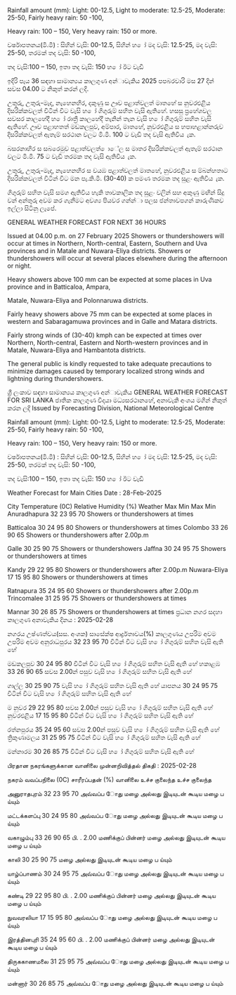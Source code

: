Rainfall amount (mm): Light: 00-12.5, Light to moderate: 12.5-25, Moderate: 25-50, Fairly heavy rain: 50 -100,

Heavy rain: 100 – 150, Very heavy rain: 150 or more.

වර්ෂාපතනය(මි.මී) : සිහින් වැසි: 00-12.5, සිහින් හ ෝ මද වැසි: 12.5-25, මද වැසි: 25-50, තරමක් තද වැසි: 50 -100,

තද වැසි:100 – 150, ඉතා තද වැසි: 150 හ ෝ ඊට වැඩි

ඉදිරි පැය 36 සඳහා සාමාන්‍යය කාලගුණ අන්‍ාවැකිය 2025 පපබරවාරි මස 27 දින්‍ සවස 04.00 ට නිකුත් කරන්‍ ලදි.

උතුරු, උතුරු-මැද, නැහෙනහිර, දකුණු ස ඌව පළාත්වලත් මාතහේ ස නුවරඑළිය දිසරික්කවලත් විටින් විට වැසි හ ෝ ගිගුරුම් සහිත වැසි ඇතිහේ. හසසු ප්‍රහේශවල සවසර කාලහේදී හ ෝ රාත්‍රී කාලහේදී තැනින් තැන වැසි හ ෝ ගිගුරුම් සහිත වැසි ඇතිහේ. ඌව පළාහතත් මඩකලපුව, අම්පාර, මාතහේ, නුවරඑළිය ස හපාහළාන්නරුව දිසරික්කවලත් ඇතැම් සරථාන වලට මි.මි. 100 ට වැඩි තද වැසි ඇතිවිය ැක.

බසරනාහිර ස සබරෙමුව පළාත්වලත් ොේල ස මාතර දිසරික්කවලත් ඇතැම් සරථාන වලට මි.මි. 75 ට වැඩි තරමක තද වැසි ඇතිවිය ැක.

උතුරු, උතුරු-මැද, නැහෙනහිර ස වයඹ පළාත්වලත් මාතහේ, නුවරඑළිය ස ම්බන්හතාට දිසරික්කවලත් විටින් විට මන පැ.කි.මී. (30-40) ක පමණ තරමක තද සුළං ඇතිවිය ැක.

ගිගුරුම් සහිත වැසි සමග ඇතිවිය හැකි තාවකාලික තද සුළං වලින් සහ අකුණු මඟින් සිදු වන්‍ අන්‍තුරු අවම කර ගැනීමට අවශ්‍ය පියවර ගන්න්‍ා පලස ජන්‍තාවපගන් කාරුණිකව ඉල්ලා සිටිනු ලැපේ.

GENERAL WEATHER FORECAST FOR NEXT 36 HOURS

Issued at 04.00 p.m. on 27 February 2025 Showers or thundershowers will occur at times in Northern, North-central, Eastern, Southern and Uva provinces and in Matale and Nuwara-Eliya districts. Showers or thundershowers will occur at several places elsewhere during the afternoon or night.

Heavy showers above 100 mm can be expected at some places in Uva province and in Batticaloa, Ampara,

Matale, Nuwara-Eliya and Polonnaruwa districts.

Fairly heavy showers above 75 mm can be expected at some places in western and Sabaragamuwa provinces and in Galle and Matara districts.

Fairly strong winds of (30-40) kmph can be expected at times over Northern, North-central, Eastern and North-western provinces and in Matale, Nuwara-Eliya and Hambantota districts.

The general public is kindly requested to take adequate precautions to minimize damages caused by temporary localized strong winds and lightning during thundershowers.

ශ්‍රී ලංකාව සඳහා සාමාන්‍යය කාලගුණ අන්‍ාවැකිය GENERAL WEATHER FORECAST FOR SRI LANKA ජාතික කාලගුණ විදයා මධ්‍යසරථානහේ, අනාවැකි අංශය මගින් නිකුත් කරන ලදි Issued by Forecasting Division, National Meteorological Centre

Rainfall amount (mm): Light: 00-12.5, Light to moderate: 12.5-25, Moderate: 25-50, Fairly heavy rain: 50 -100,

Heavy rain: 100 – 150, Very heavy rain: 150 or more.

වර්ෂාපතනය(මි.මී) : සිහින් වැසි: 00-12.5, සිහින් හ ෝ මද වැසි: 12.5-25, මද වැසි: 25-50, තරමක් තද වැසි: 50 -100,

තද වැසි:100 – 150, ඉතා තද වැසි: 150 හ ෝ ඊට වැඩි

Weather Forecast for Main Cities Date : 28-Feb-2025

City Temperature (0C) Relative Humidity (%) Weather Max Min Max Min Anuradhapura 32 23 95 70 Showers or thundershowers at times

Batticaloa 30 24 95 80 Showers or thundershowers at times Colombo 33 26 90 65 Showers or thundershowers after 2.00p.m

Galle 30 25 90 75 Showers or thundershowers Jaffna 30 24 95 75 Showers or thundershowers at times

Kandy 29 22 95 80 Showers or thundershowers after 2.00p.m Nuwara-Eliya 17 15 95 80 Showers or thundershowers at times

Ratnapura 35 24 95 60 Showers or thundershowers after 2.00p.m Trincomalee 31 25 95 75 Showers or thundershowers at times

Mannar 30 26 85 75 Showers or thundershowers at times ප්‍රධාන නගර සදහා කාලගුණ අනාවැකිය දිනය : 2025-02-28

නගරය උෂ්ණත්වය(සස. අංශක) සාසේක්ෂ ආර්ද්‍රතාවය(%) කාලගුණය උපරිම අවම උපරිම අවම අනුරාධපුරය 32 23 95 70 විටින් විට වැසි හ ෝ ගිගුරුම් සහිත වැසි ඇති හේ

මඩකලපුව 30 24 95 80 විටින් විට වැසි හ ෝ ගිගුරුම් සහිත වැසි ඇති හේ හකාළඹ 33 26 90 65 සවස 2.00න් පසුව වැසි හ ෝ ගිගුරුම් සහිත වැසි ඇති හේ

ගාල්ල 30 25 90 75 වැසි හ ෝ ගිගුරුම් සහිත වැසි ඇති හේ යාපනය 30 24 95 75 විටින් විට වැසි හ ෝ ගිගුරුම් සහිත වැසි ඇති හේ

ම නුවර 29 22 95 80 සවස 2.00න් පසුව වැසි හ ෝ ගිගුරුම් සහිත වැසි ඇති හේ නුවරඑළිය 17 15 95 80 විටින් විට වැසි හ ෝ ගිගුරුම් සහිත වැසි ඇති හේ

රත්නපුරය 35 24 95 60 සවස 2.00න් පසුව වැසි හ ෝ ගිගුරුම් සහිත වැසි ඇති හේ ත්‍රිකුණාමලය 31 25 95 75 විටින් විට වැසි හ ෝ ගිගුරුම් සහිත වැසි ඇති හේ

මන්නාරම 30 26 85 75 විටින් විට වැසි හ ෝ ගිගුරුම් සහිත වැසි ඇති හේ

பிரதான நகரங்களுக்கான வானிலை முன்னறிவித்தல் திகதி : 2025-02-28

நகரம் வவப்பநிலை (0C) சாரீரப்பதன் (%) வானிலை உச்ச குலைந்த உச்ச குலைந்த

அனுராதபுரம் 32 23 95 70 அவ்வப்ப ோது மழை அல்லது இடியுடன் கூடிய மழை ப ய்யும்

மட்டக்களப்பு 30 24 95 80 அவ்வப்ப ோது மழை அல்லது இடியுடன் கூடிய மழை ப ய்யும்

வகாழும்பு 33 26 90 65 பி. . 2.00 மணிக்குப் பின்னர் மழை அல்லது இடியுடன் கூடிய மழை ப ய்யும்

காலி 30 25 90 75 மழை அல்லது இடியுடன் கூடிய மழை ப ய்யும்

யாழ்ப்பாணம் 30 24 95 75 அவ்வப்ப ோது மழை அல்லது இடியுடன் கூடிய மழை ப ய்யும்

கண்டி 29 22 95 80 பி. . 2.00 மணிக்குப் பின்னர் மழை அல்லது இடியுடன் கூடிய மழை ப ய்யும்

நுவவரலியா 17 15 95 80 அவ்வப்ப ோது மழை அல்லது இடியுடன் கூடிய மழை ப ய்யும்

இரத்தினபுரி 35 24 95 60 பி. . 2.00 மணிக்குப் பின்னர் மழை அல்லது இடியுடன் கூடிய மழை ப ய்யும்

திருககாணமலை 31 25 95 75 அவ்வப்ப ோது மழை அல்லது இடியுடன் கூடிய மழை ப ய்யும்

மன்னார் 30 26 85 75 அவ்வப்ப ோது மழை அல்லது இடியுடன் கூடிய மழை ப ய்யும்
